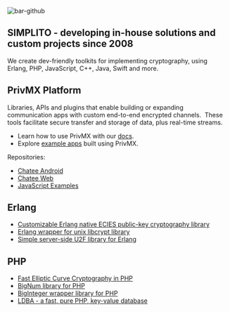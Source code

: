 ![bar-github](https://github.com/user-attachments/assets/74ae031d-b1fa-4ebe-a28c-05df97e47411)

## SIMPLITO - developing in-house solutions and custom projects since 2008

We create dev-friendly toolkits for implementing cryptography, using Erlang, PHP, JavaScript, C++, Java, Swift and more.

## PrivMX Platform

Libraries, APIs and plugins that enable building or expanding communication apps with custom end-to-end encrypted channels. 
These tools facilitate secure transfer and storage of data, plus real-time streams.

- Learn how to use PrivMX with our [docs](https://docs.privmx.cloud/).
- Explore [example apps](https://github.com/simplito/privmx-endpoint-examples-js) built using PrivMX.

Repositories:
- [Chatee Android](https://github.com/simplito/privmx-chatee-android)
- [Chatee Web](https://github.com/simplito/privmx-chatee)
- [JavaScript Examples](https://github.com/simplito/privmx-endpoint-examples-js)

## Erlang
- [Customizable Erlang native ECIES public-key cryptography library](https://github.com/simplito/ecies-erl)
- [Erlang wrapper for unix libcrypt library](https://github.com/simplito/crypt-erl)
- [Simple server-side U2F library for Erlang](https://github.com/simplito/u2f-erl)

## PHP
- [Fast Elliptic Curve Cryptography in PHP](https://github.com/simplito/elliptic-php)
- [BigNum library for PHP](https://github.com/simplito/bn-php)
- [BigInteger wrapper library for PHP](https://github.com/simplito/bigint-wrapper-php)
- [LDBA - a fast, pure PHP, key-value database](https://github.com/simplito/ldba-php)
